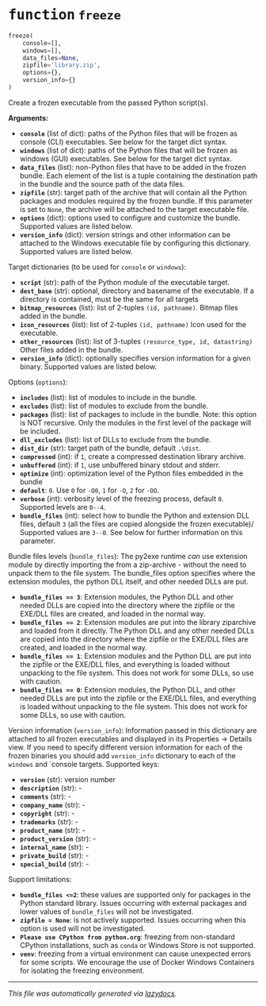 <!-- markdownlint-disable -->

# <kbd>function</kbd> `freeze`

```python
freeze(
    console=[],
    windows=[],
    data_files=None,
    zipfile='library.zip',
    options={},
    version_info={}
)
```

Create a frozen executable from the passed Python script(s). 



**Arguments:**
 
 - <b>`console`</b> (list of dict):  paths of the Python files that will be frozen  as console (CLI) executables. See below for the target dict syntax. 
 - <b>`windows`</b> (list of dict):  paths of the Python files that will be frozen  as windows (GUI) executables. See below for the target dict syntax. 
 - <b>`data_files`</b> (list):  non-Python files that have to be added in the frozen  bundle. Each element of the list is a tuple containing the destination  path in the bundle and the source path of the data files. 
 - <b>`zipfile`</b> (str):  target path of the archive that will contain all the Python  packages and modules required by the frozen bundle.  If this parameter is set to `None`, the archive will be attached  to the target executable file. 
 - <b>`options`</b> (dict):  options used to configure and customize the bundle.  Supported values are listed below. 
 - <b>`version_info`</b> (dict):  version strings and other information can be attached  to the Windows executable file by configuring this dictionary.  Supported values are listed below. 

Target dictionaries (to be used for `console` or `windows`): 
 - <b>`script`</b> (str):  path of the Python module of the executable target. 
 - <b>`dest_base`</b> (str):  optional, directory and basename of the executable.  If a directory is contained, must be the same for all targets 
 - <b>`bitmap_resources`</b> (list):  list of 2-tuples `(id, pathname)`.  Bitmap files added in the bundle. 
 - <b>`icon_resources`</b> (list):  list of 2-tuples `(id, pathname)`  Icon used for the executable. 
 - <b>`other_resources`</b> (list):  list of 3-tuples `(resource_type, id, datastring)`  Other files added in the bundle. 
 - <b>`version_info`</b> (dict):  optionally specifies version information for a given binary.  Supported values are listed below. 

Options (`options`): 
 - <b>`includes`</b> (list):  list of modules to include in the bundle. 
 - <b>`excludes`</b> (list):  list of modules to exclude from the bundle. 
 - <b>`packages`</b> (list):  list of packages to include in the bundle. Note: this option  is NOT recursive. Only the modules in the first level of the package will  be included. 
 - <b>`dll_excludes`</b> (list):  list of DLLs to exclude from the bundle. 
 - <b>`dist_dir`</b> (str):  target path of the bundle, default `.\dist`. 
 - <b>`compressed`</b> (int):  if `1`, create a compressed destination library archive. 
 - <b>`unbuffered`</b> (int):  if `1`, use unbuffered binary stdout and stderr. 
 - <b>`optimize`</b> (int):  optimization level of the Python files embedded in the bundle 
 - <b>`default`</b>:  `0`. Use `0` for `-O0`, `1` for `-O`, `2` for `-OO`. 
 - <b>`verbose`</b> (int):  verbosity level of the freezing process, default `0`. Supported  levels are `0--4`. 
 - <b>`bundle_files`</b> (int):  select how to bundle the Python and extension DLL files,  default `3` (all the files are copied alongside the frozen executable)/  Supported values are `3--0`. See below for further information on this  parameter. 

Bundle files levels (`bundle_files`): The py2exe runtime *can* use extension module by directly importing the from a zip-archive - without the need to unpack them to the file system. The bundle_files option specifies where the extension modules, the python DLL itself, and other needed DLLs are put. 
 - <b>`bundle_files == 3`</b>:  Extension modules, the Python DLL and other needed DLLs are  copied into the directory where the zipfile or the EXE/DLL files  are created, and loaded in the normal way. 
 - <b>`bundle_files == 2`</b>:  Extension modules are put into the library ziparchive and loaded  from it directly. The Python DLL and any other needed DLLs are copied into the  directory where the zipfile or the EXE/DLL files are created, and loaded  in the normal way. 
 - <b>`bundle_files == 1`</b>:  Extension modules and the Python DLL are put into  the zipfile or the EXE/DLL files, and everything is loaded without unpacking to  the file system.  This does not work for some DLLs, so use with  caution. 
 - <b>`bundle_files == 0`</b>:  Extension modules, the Python DLL, and other needed DLLs are put  into the zipfile or the EXE/DLL files, and everything is loaded  without unpacking to the file system.  This does not work for  some DLLs, so use with caution. 

Version information (`version_info`): Information passed in this dictionary are attached to all frozen executables and displayed in its Properties -> Details view. If you need to specify different version information for each of the frozen binaries you should add `version_info` dictionary to each of the `windows` and `console targets. Supported keys: 
 - <b>`version`</b> (str):  version number 
 - <b>`description`</b> (str):  - 
 - <b>`comments`</b> (str):  - 
 - <b>`company_name`</b> (str):  - 
 - <b>`copyright`</b> (str):  - 
 - <b>`trademarks`</b> (str):  - 
 - <b>`product_name`</b> (str):  - 
 - <b>`product_version`</b> (str):  - 
 - <b>`internal_name`</b> (str):  - 
 - <b>`private_build`</b> (str):  - 
 - <b>`special_build`</b> (str):  - 

Support limitations: 
 - <b>``bundle_files <=2``</b>:  these values are supported only for packages in the Python  standard library. Issues occurring with external packages and lower values  of `bundle_files` will not be investigated. 
 - <b>``zipfile = None``</b>:  is not actively supported. Issues occurring when this  option is used will not be investigated. 
 - <b>`Please use CPython from python.org`</b>:  freezing from non-standard CPython installations,  such as `conda` or Windows Store is not supported. 
 - <b>``venv``</b>:  freezing from a virtual environment can cause unexpected errors for some  scripts. We encourage the use of Docker Windows Containers for isolating  the freezing environment. 


---

_This file was automatically generated via [lazydocs](https://github.com/ml-tooling/lazydocs)._
